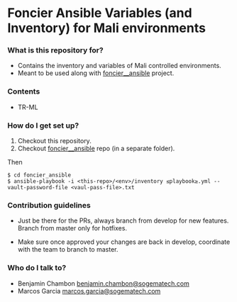 # Foncier Ansible Variables (and Inventory) for Mali environments #


### What is this repository for? ###

* Contains the inventory and variables of Mali controlled environments. 
* Meant to be used along with [foncier__ansible](https://bitbucket.org/ucis/foncier_ansible/) project.


### Contents ###

* TR-ML

### How do I get set up? ###

1. Checkout this repository.
2. Checkout [foncier__ansible](https://bitbucket.org/ucis/foncier_ansible/) repo (in a separate folder).

Then

```shell
$ cd foncier_ansible
$ ansible-playbook -i <this-repo>/<env>/inventory ≤playbook≥.yml --vault-password-file <vaul-pass-file>.txt
```

### Contribution guidelines ###

* Just be there for the PRs, always branch from develop for new features. Branch from master only for hotfixes.

* Make sure once approved your changes are back in develop, coordinate with the team to branch to master.

### Who do I talk to? ###

* Benjamin Chambon benjamin.chambon@sogematech.com
* Marcos Garcia marcos.garcia@sogematech.com